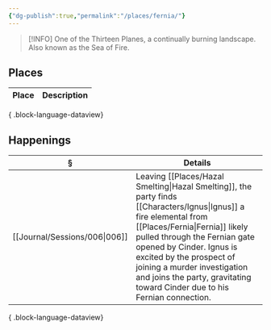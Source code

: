 ```yaml
---
{"dg-publish":true,"permalink":"/places/fernia/"}
---
```


> [!INFO] One of the Thirteen Planes, a continually burning landscape. Also known as the Sea of Fire.

## Places
| Place | Description |
| ----- | ----------- |

{ .block-language-dataview}
## Happenings
| §                                | Details                                                                                                                                                                                                                                                                                          |
| -------------------------------- | ------------------------------------------------------------------------------------------------------------------------------------------------------------------------------------------------------------------------------------------------------------------------------------------------ |
| [[Journal/Sessions/006\|006]] | Leaving [[Places/Hazal Smelting\|Hazal Smelting]], the party finds [[Characters/Ignus\|Ignus]] a fire elemental from [[Places/Fernia\|Fernia]] likely pulled through the Fernian gate opened by Cinder. Ignus is excited by the prospect of joining a murder investigation and joins the party, gravitating toward Cinder due to his Fernian connection. |

{ .block-language-dataview}